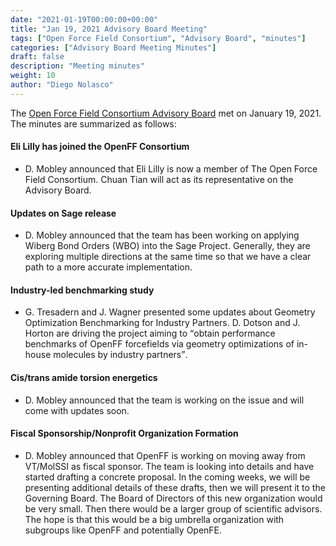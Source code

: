 ```yaml
---
date: "2021-01-19T00:00:00+00:00"
title: "Jan 19, 2021 Advisory Board Meeting"
tags: ["Open Force Field Consortium", "Advisory Board", "minutes"]
categories: ["Advisory Board Meeting Minutes"]
draft: false
description: "Meeting minutes"
weight: 10
author: "Diego Nolasco"
---
```


The [Open Force Field Consortium Advisory Board](https://openforcefield.org/about/organization/#open-force-field-consortium) met on January 19, 2021.
The minutes are summarized as follows:

#### Eli Lilly has joined the OpenFF Consortium

* D. Mobley announced that Eli Lilly is now a member of The Open Force Field Consortium. Chuan Tian will act as its representative on the Advisory Board.

#### Updates on Sage release

* D. Mobley announced that the team has been working on applying Wiberg Bond Orders (WBO) into the Sage Project. Generally, they are exploring multiple directions at the same time so that we have a clear path to a more accurate implementation.

#### Industry-led benchmarking study

* G. Tresadern and J. Wagner presented some updates about Geometry Optimization Benchmarking for Industry Partners. D. Dotson and J. Horton are driving the project aiming to <q>obtain performance benchmarks of OpenFF forcefields via geometry optimizations of in-house molecules by industry partners</q>.

#### Cis/trans amide torsion energetics

* D. Mobley announced that the team is working on the issue and will come with updates soon.

#### Fiscal Sponsorship/Nonprofit Organization Formation

* D. Mobley announced that OpenFF is working on moving away from VT/MolSSI as fiscal sponsor. The team is looking into details and have started drafting a concrete proposal. In the coming weeks, we will be presenting additional details of these drafts, then we will present it to the Governing Board. The Board of Directors of this new organization would be very small. Then there would be a larger group of scientific advisors. The hope is that this would be a big umbrella organization with subgroups like OpenFF and potentially OpenFE.

